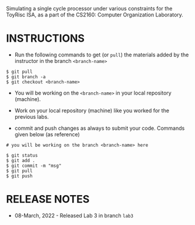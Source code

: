 Simulating a single cycle processor under various constraints for the ToyRisc ISA, as a part of the CS2160: Computer Organization Laboratory. 

# INSTRUCTIONS 

  * Run the following commands to get (or `pull`) the 
  materials added by the instructor in the branch `<branch-name>`
  ```
  $ git pull
  $ git branch -a 
  $ git checkout <branch-name>
  ```
  
  * You will be working on the `<branch-name>` in your local 
  repository (machine). 
  
  * Work on your local repository (machine) like you worked 
  for the previous labs. 
  
  * commit and push changes as always to submit your code.
  Commands given below (as reference)
  ```
  # you will be working on the branch <branch-name> here
  
  $ git status
  $ git add . 
  $ git commit -m "msg"
  $ git pull
  $ git push
  ```
  
# RELEASE NOTES

  * 08-March, 2022 - Released Lab 3 in branch `lab3`
